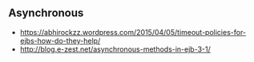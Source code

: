 ## Asynchronous
* https://abhirockzz.wordpress.com/2015/04/05/timeout-policies-for-ejbs-how-do-they-help/
* http://blog.e-zest.net/asynchronous-methods-in-ejb-3-1/
